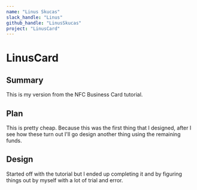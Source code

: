 ```yaml
---
name: "Linus Skucas"
slack_handle: "Linus"
github_handle: "LinusSkucas"
project: "LinusCard"
---
```


# LinusCard
## Summary
This is my version from the NFC Business Card tutorial.

## Plan
This is pretty cheap. Because this was the first thing that I designed, after I see how these turn out I'll go design another thing using the remaining funds.

## Design
Started off with the tutorial but I ended up completing it and by figuring things out by myself with a lot of trial and error. 
